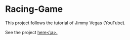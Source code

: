 # Racing-Game
This project follows the tutorial of Jimmy Vegas (YouTube).

See the project <a href="https://www.youtube.com/watch?v=ehDRTdRGd1w">here<\a>.
